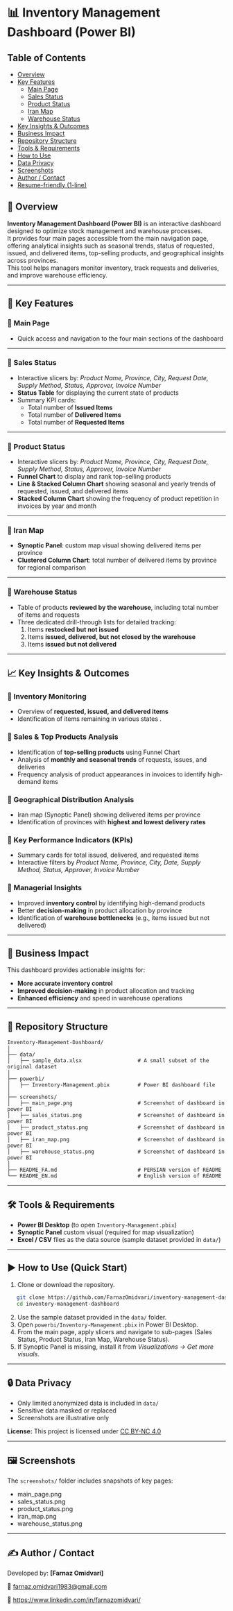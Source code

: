 
# 📊 Inventory Management Dashboard (Power BI)

## Table of Contents
- [Overview](#overview)
- [Key Features](#key-features)
  - [Main Page](#main-page)
  - [Sales Status](#sales-status)
  - [Product Status](#product-status)
  - [Iran Map](#iran-map)
  - [Warehouse Status](#warehouse-status)
- [Key Insights & Outcomes](#key-insights--outcomes)
- [Business Impact](#business-impact)
- [Repository Structure](#repository-structure)
- [Tools & Requirements](#tools--requirements)
- [How to Use](#how-to-use-quick-start)
- [Data Privacy](#data-privacy)
- [Screenshots](#screenshots)
- [Author / Contact](#author--contact)
- [Resume-friendly (1-line)](#resume-friendly-1-line)



## 🔎 Overview

**Inventory Management Dashboard (Power BI)** is an interactive dashboard designed to optimize stock management and warehouse processes.  
It provides four main pages accessible from the main navigation page, offering analytical insights such as seasonal trends, status of requested, issued, and delivered items, top-selling products, and geographical insights across provinces.  
This tool helps managers monitor inventory, track requests and deliveries, and improve warehouse efficiency.

---

## 🚀 Key Features  

### 📌 Main Page  
- Quick access and navigation to the four main sections of the dashboard  

---

### 📌 Sales Status  
- Interactive slicers by: *Product Name, Province, City, Request Date, Supply Method, Status, Approver, Invoice Number*  
- **Status Table** for displaying the current state of products  
- Summary KPI cards:  
  - Total number of **Issued Items**  
  - Total number of **Delivered Items**  
  - Total number of **Requested Items**

---

### 📌 Product Status  
- Interactive slicers by: *Product Name, Province, City, Request Date, Supply Method, Status, Approver, Invoice Number*  
- **Funnel Chart** to display and rank top-selling products  
- **Line & Stacked Column Chart** showing seasonal and yearly trends of requested, issued, and delivered items  
- **Stacked Column Chart** showing the frequency of product repetition in invoices by year and month  

---

### 📌 Iran Map  
- **Synoptic Panel**: custom map visual showing delivered items per province  
- **Clustered Column Chart**: total number of delivered items by province for regional comparison  

---

### 📌 Warehouse Status  
- Table of products **reviewed by the warehouse**, including total number of items and requests  
- Three dedicated drill-through lists for detailed tracking:  
  1. Items **restocked but not issued**  
  2. Items **issued, delivered, but not closed by the warehouse**  
  3. Items **issued but not delivered**  

---

## 📈 Key Insights & Outcomes  

### 🔹 Inventory Monitoring  
- Overview of **requested, issued, and delivered items**  
- Identification of items remaining in various states . 

### 🔹 Sales & Top Products Analysis  
- Identification of **top-selling products** using Funnel Chart  
- Analysis of **monthly and seasonal trends** of requests, issues, and deliveries  
- Frequency analysis of product appearances in invoices to identify high-demand items  

### 🔹 Geographical Distribution Analysis  
- Iran map (Synoptic Panel) showing delivered items per province  
- Identification of provinces with **highest and lowest delivery rates**  

### 🔹 Key Performance Indicators (KPIs)  
- Summary cards for total issued, delivered, and requested items  
- Interactive filters by *Product Name, Province, City, Date, Supply Method, Status, Approver, Invoice Number*  

### 🔹 Managerial Insights  
- Improved **inventory control** by identifying high-demand products  
- Better **decision-making** in product allocation by province  
- Identification of **warehouse bottlenecks** (e.g., items issued but not delivered)  

---

## 🎯 Business Impact  
This dashboard provides actionable insights for:  
- **More accurate inventory control**  
- **Improved decision-making** in product allocation and tracking  
- **Enhanced efficiency** and speed in warehouse operations  

---

## 📂 Repository Structure

```text
Inventory-Management-Dashboard/
│
├── data/
│   ├── sample_data.xlsx                  # A small subset of the original dataset
│
├── powerbi/
│   ├── Inventory-Management.pbix         # Power BI dashboard file
│
├── screenshots/
│   ├── main_page.png                     # Screenshot of dashboard in power BI
│   ├── sales_status.png                  # Screenshot of dashboard in power BI
│   ├── product_status.png                # Screenshot of dashboard in power BI
│   ├── iran_map.png                      # Screenshot of dashboard in power BI
│   ├── warehouse_status.png              # Screenshot of dashboard in power BI
│
├── README_FA.md                          # PERSIAN version of README
└── README_EN.md                          # English version of README
```

---

## 🛠️ Tools & Requirements  
- **Power BI Desktop** (to open `Inventory-Management.pbix`)  
- **Synoptic Panel** custom visual (required for map visualization)  
- **Excel / CSV** files as the data source (sample dataset provided in `data/`)  

---

## ▶️ How to Use (Quick Start)  
1. Clone or download the repository.  
```bash
   git clone https://github.com/FarnazOmidvari/inventory-management-dashboard.git
   cd inventory-management-dashboard
   ```
2. Use the sample dataset provided in the `data/` folder.  
3. Open `powerbi/Inventory-Management.pbix` in Power BI Desktop.  
4. From the main page, apply slicers and navigate to sub-pages (Sales Status, Product Status, Iran Map, Warehouse Status).  
5. If Synoptic Panel is missing, install it from *Visualizations → Get more visuals*.  

---

## 🔒 Data Privacy  
- Only limited anonymized data is included in `data/`
- Sensitive data masked or replaced
- Screenshots are illustrative only

**License:** This project is licensed under [CC BY-NC 4.0](https://creativecommons.org/licenses/by-nc/4.0/)


---

## 🖼️ Screenshots  
The `screenshots/` folder includes snapshots of key pages:  
- main_page.png  
- sales_status.png  
- product_status.png  
- iran_map.png  
- warehouse_status.png  

---

## ✍️ Author / Contact  
Developed by: **[Farnaz Omidvari]**  

📧 farnaz.omidvari1983@gmail.com

💼 https://www.linkedin.com/in/farnazomidvari/


